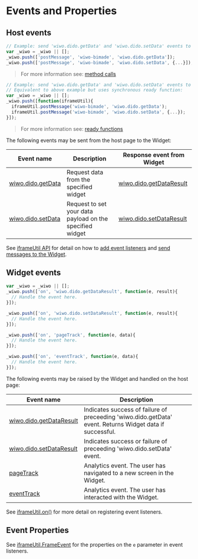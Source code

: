 # Events and Properties


## Host events

```javascript
// Example: send 'wiwo.dido.getData' and 'wiwo.dido.setData' events to a Widget
var _wiwo = _wiwo || [];
_wiwo.push(['postMessage', 'wiwo-bimade', 'wiwo.dido.getData']);
_wiwo.push(['postMessage', 'wiwo-bimade', 'wiwo.dido.setData', {...}]);
```
> For more information see: [method calls](#method-calls)


```javascript
// Example: send 'wiwo.dido.getData' and 'wiwo.dido.setData' events to a Widget
// Equivalent to above example but uses synchronous ready function:
var _wiwo = _wiwo || [];
_wiwo.push([function(iframeUtil){
  iframeUtil.postMessage('wiwo-bimade', 'wiwo.dido.getData');
  iframeUtil.postMessage('wiwo-bimade', 'wiwo.dido.setData', {...});
}]);
```
> For more information see: [ready functions](#ready-functions)


The following events may be sent from the host page to the Widget:

Event name | Description | Response event from Widget
----------------- | ----------- | --------
[wiwo.dido.getData](#getdata) | Request data from the specified widget | [wiwo.dido.getDataResult](#getdataresult)
[wiwo.dido.setData](#setdata) | Request to set your data payload on the specified widget | [wiwo.dido.setDataResult](#setdataresult)

See [iframeUtil API](#iframeutil-api) for detail on how to [add event listeners](#on) and [send messages to the Widget](#postmessage).


## Widget events

```javascript
var _wiwo = _wiwo || [];
_wiwo.push(['on', 'wiwo.dido.getDataResult', function(e, result){
  // Handle the event here.
}]);

_wiwo.push(['on', 'wiwo.dido.setDataResult', function(e, result){
  // Handle the event here.
}]);

_wiwo.push(['on', 'pageTrack', function(e, data){
  // Handle the event here.
}]);

_wiwo.push(['on', 'eventTrack', function(e, data){
  // Handle the event here.
}]);
```

The following events may be raised by the Widget and handled on the host page:

Event name   | Description
------------ | ------------
[wiwo.dido.getDataResult](#getdataresult) | Indicates success of failure of preceeding 'wiwo.dido.getData' event. Returns Widget data if successful.
[wiwo.dido.setDataResult](#setdataresult) | Indicates success or failure of preceeding 'wiwo.dido.setData' event.
[pageTrack](#pagetrack) | Analytics event. The user has navigated to a new screen in the Widget.
[eventTrack](#eventtrack) | Analytics event. The user has interacted with the Widget.

See [iframeUtil.on()](#on) for more detail on registering event listeners.



## Event Properties

See [iframeUtil.FrameEvent](#frameevent) for the properties on the `e` parameter in event listeners.

